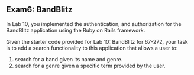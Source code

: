 <h2 class="titleh">Exam6: BandBlitz</h2>

In Lab 10, you implemented the authentication, and authorization for the BandBlitz application using the Ruby on Rails framework.

Given the starter code provided for Lab 10: BandBlitz for 67-272, your task is to add a search functionality to this application that allows a user to:

1. search for a band given its name and genre.
2. search for a genre given a specific term provided by the user.


